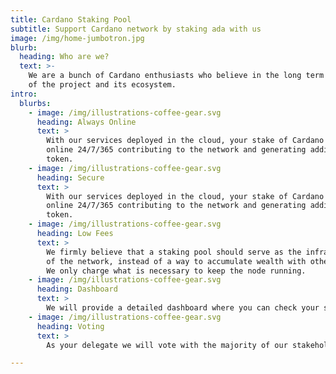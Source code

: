 ```yaml
---
title: Cardano Staking Pool
subtitle: Support Cardano network by staking ada with us
image: /img/home-jumbotron.jpg
blurb:
  heading: Who are we?
  text: >-
    We are a bunch of Cardano enthusiasts who believe in the long term success
    of the project and its ecosystem.
intro:
  blurbs:
    - image: /img/illustrations-coffee-gear.svg
      heading: Always Online
      text: >
        With our services deployed in the cloud, your stake of Cardano will be
        online 24/7/365 contributing to the network and generating additional
        token.
    - image: /img/illustrations-coffee-gear.svg
      heading: Secure
      text: >
        With our services deployed in the cloud, your stake of Cardano will be
        online 24/7/365 contributing to the network and generating additional
        token.
    - image: /img/illustrations-coffee-gear.svg
      heading: Low Fees
      text: >
        We firmly believe that a staking pool should serve as the infrastructure 
        of the network, instead of a way to accumulate wealth with others' tokens.
        We only charge what is necessary to keep the node running.
    - image: /img/illustrations-coffee-gear.svg
      heading: Dashboard
      text: >
        We will provide a detailed dashboard where you can check your staking reward.
    - image: /img/illustrations-coffee-gear.svg
      heading: Voting
      text: >
        As your delegate we will vote with the majority of our stakeholders.

---
```


